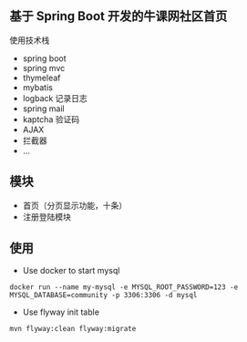## 基于 Spring Boot 开发的牛课网社区首页
使用技术栈
- spring boot 
- spring mvc
- thymeleaf
- mybatis
- logback 记录日志
- spring mail
- kaptcha 验证码
- AJAX
- 拦截器
- ...

## 模块

- 首页（分页显示功能，十条）
- 注册登陆模块
   

## 使用

- Use docker to start mysql
```
docker run --name my-mysql -e MYSQL_ROOT_PASSWORD=123 -e MYSQL_DATABASE=community -p 3306:3306 -d mysql
```

- Use flyway init table
```
mvn flyway:clean flyway:migrate
```
